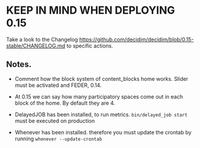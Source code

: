 # KEEP IN MIND WHEN DEPLOYING 0.15

Take a look to the Changelog https://github.com/decidim/decidim/blob/0.15-stable/CHANGELOG.md to specific actions.

## Notes.
- Comment how the block system of content_blocks home works. Slider must be activated and FEDER, 0.14.
- At 0.15 we can say how many participatory spaces come out in each block of the home. By default they are 4.

- DelayedJOB has been installed, to run metrics. `bin/delayed_job start` must be executed on production
- Whenever has been installed. therefore you must update the crontab by running `whenever --update-crontab`
